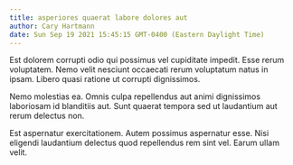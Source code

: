 ```yaml
---
title: asperiores quaerat labore dolores aut
author: Cary Hartmann
date: Sun Sep 19 2021 15:45:15 GMT-0400 (Eastern Daylight Time)
---
```

Est dolorem corrupti odio qui possimus vel cupiditate impedit. Esse rerum voluptatem. Nemo velit nesciunt occaecati rerum voluptatum natus in ipsam. Libero quasi ratione ut corrupti dignissimos.

 Nemo molestias ea. Omnis culpa repellendus aut animi dignissimos laboriosam id blanditiis aut. Sunt quaerat tempora sed ut laudantium aut rerum delectus non.

 Est aspernatur exercitationem. Autem possimus aspernatur esse. Nisi eligendi laudantium delectus quod repellendus rem sint vel. Earum ullam velit.